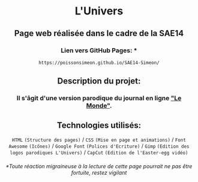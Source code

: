 <center>

# L'Univers


## Page web réalisée dans le cadre de la SAE14


### Lien vers GitHub Pages: * 

````
https://poissonsimeon.github.io/SAE14-Simeon/
````

## Description du projet:

### Il s'âgit d'une version parodique du journal en ligne ["Le Monde"](https://www.lemonde.fr/).


## Technologies utilisés:

````HTML```` ````(Structure des pages)```` / ````CSS```` ````(Mise en page et animations)```` / ````Font Awesome```` ````(Icônes)```` / ````Google Font```` ````(Polices d'Ecriture)```` / ````Gimp```` ````(Edition des logos parodiques L'Univers)```` / ````CapCut```` ````(Edition de l'Easter-egg vidéo)````

###### *Toute réaction migraineuse à la lecture de cette page pourrait ne pas être fortuite, restez vigilant

</center>



